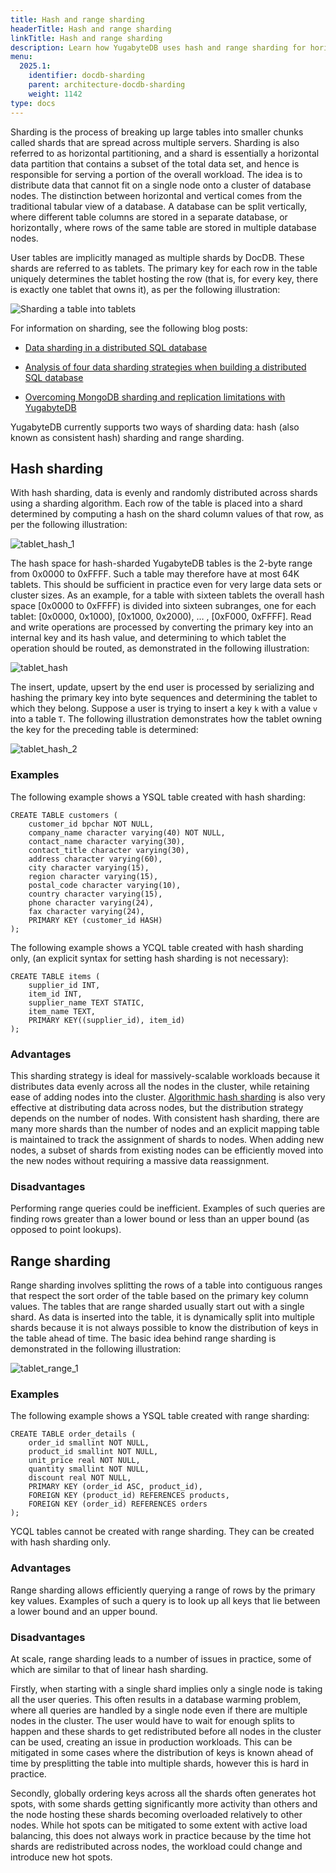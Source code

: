 ```yaml
---
title: Hash and range sharding
headerTitle: Hash and range sharding
linkTitle: Hash and range sharding
description: Learn how YugabyteDB uses hash and range sharding for horizontal scaling.
menu:
  2025.1:
    identifier: docdb-sharding
    parent: architecture-docdb-sharding
    weight: 1142
type: docs
---
```


Sharding is the process of breaking up large tables into smaller chunks called shards that are spread across multiple servers. Sharding is also referred to as horizontal partitioning, and a shard is essentially a horizontal data partition that contains a subset of the total data set, and hence is responsible for serving a portion of the overall workload. The idea is to distribute data that cannot fit on a single node onto a cluster of database nodes. The distinction between horizontal and vertical comes from the traditional tabular view of a database. A database can be split vertically, where different table columns are stored in a separate database, or horizontally , where rows of the same table are stored in multiple database nodes.

User tables are implicitly managed as multiple shards by DocDB. These shards are referred to as tablets. The primary key for each row in the table uniquely determines the tablet hosting the row (that is, for every key, there is exactly one tablet that owns it), as per the following illustration:

![Sharding a table into tablets](/images/architecture/partitioning-table-into-tablets.png)

For information on sharding, see the following blog posts:

- [Data sharding in a distributed SQL database](https://www.yugabyte.com/blog/how-data-sharding-works-in-a-distributed-sql-database/)

- [Analysis of four data sharding strategies when building a distributed SQL database](https://www.yugabyte.com/blog/four-data-sharding-strategies-we-analyzed-in-building-a-distributed-sql-database/)

- [Overcoming MongoDB sharding and replication limitations with YugabyteDB](https://www.yugabyte.com/blog/overcoming-mongodb-sharding-and-replication-limitations-with-yugabyte-db/)

YugabyteDB currently supports two ways of sharding data: hash (also known as consistent hash) sharding and range sharding.

## Hash sharding

With hash sharding, data is evenly and randomly distributed across shards using a sharding algorithm. Each row of the table is placed into a shard determined by computing a hash on the shard column values of that row, as per the following illustration:

![tablet_hash_1](/images/architecture/tablet_hash_1.png)

The hash space for hash-sharded YugabyteDB tables is the 2-byte range from 0x0000 to 0xFFFF. Such a table may therefore have at most 64K tablets. This should be sufficient in practice even for very large data sets or cluster sizes. As an example, for a table with sixteen tablets the overall hash space [0x0000 to 0xFFFF) is divided into sixteen subranges, one for each tablet: [0x0000, 0x1000), [0x1000, 0x2000), … , [0xF000, 0xFFFF]. Read and write operations are processed by converting the primary key into an internal key and its hash value, and determining to which tablet the operation should be routed, as demonstrated in the following illustration:

![tablet_hash](/images/architecture/tablet_hash.png)

The insert, update, upsert by the end user is processed by serializing and hashing the primary key into byte sequences and determining the tablet to which they belong. Suppose a user is trying to insert a key `k` with a value `v` into a table `T`. The following illustration demonstrates how the tablet owning the key for the preceding table is determined:

![tablet_hash_2](/images/architecture/tablet_hash_2.png)

### Examples

The following example shows a YSQL table created with hash sharding:

```postgres
CREATE TABLE customers (
    customer_id bpchar NOT NULL,
    company_name character varying(40) NOT NULL,
    contact_name character varying(30),
    contact_title character varying(30),
    address character varying(60),
    city character varying(15),
    region character varying(15),
    postal_code character varying(10),
    country character varying(15),
    phone character varying(24),
    fax character varying(24),
    PRIMARY KEY (customer_id HASH)
);
```

The following example shows a YCQL table created with hash sharding only, (an explicit syntax for setting hash sharding is not necessary):

```postgres
CREATE TABLE items (
    supplier_id INT,
    item_id INT,
    supplier_name TEXT STATIC,
    item_name TEXT,
    PRIMARY KEY((supplier_id), item_id)
);
```

### Advantages

This sharding strategy is ideal for massively-scalable workloads because it distributes data evenly across all the nodes in the cluster, while retaining ease of adding nodes into the cluster. [Algorithmic hash sharding](https://www.yugabyte.com/blog/four-data-sharding-strategies-we-analyzed-in-building-a-distributed-sql-database/) is also very effective at distributing data across nodes, but the distribution strategy depends on the number of nodes. With consistent hash sharding, there are many more shards than the number of nodes and an explicit mapping table is maintained to track the assignment of shards to nodes. When adding new nodes, a subset of shards from existing nodes can be efficiently moved into the new nodes without requiring a massive data reassignment.

### Disadvantages

Performing range queries could be inefficient. Examples of such queries are finding rows greater than a lower bound or less than an upper bound (as opposed to point lookups).

## Range sharding

Range sharding involves splitting the rows of a table into contiguous ranges that respect the sort order of the table based on the primary key column values. The tables that are range sharded usually start out with a single shard. As data is inserted into the table, it is dynamically split into multiple shards because it is not always possible to know the distribution of keys in the table ahead of time. The basic idea behind range sharding is demonstrated in the following illustration:

![tablet_range_1](/images/architecture/tablet_range_1.png)

### Examples

The following example shows a YSQL table created with range sharding:

```postgres
CREATE TABLE order_details (
    order_id smallint NOT NULL,
    product_id smallint NOT NULL,
    unit_price real NOT NULL,
    quantity smallint NOT NULL,
    discount real NOT NULL,
    PRIMARY KEY (order_id ASC, product_id),
    FOREIGN KEY (product_id) REFERENCES products,
    FOREIGN KEY (order_id) REFERENCES orders
);
```

YCQL tables cannot be created with range sharding. They can be created with hash sharding only.

### Advantages

Range sharding allows efficiently querying a range of rows by the primary key values. Examples of such a query is to look up all keys that lie between a lower bound and an upper bound.

### Disadvantages

At scale, range sharding leads to a number of issues in practice, some of which are similar to that of linear hash sharding.

Firstly, when starting with a single shard implies only a single node is taking all the user queries. This often results in a database warming problem, where all queries are handled by a single node even if there are multiple nodes in the cluster. The user would have to wait for enough splits to happen and these shards to get redistributed before all nodes in the cluster can be used, creating an issue in production workloads. This can be mitigated in some cases where the distribution of keys is known ahead of time by presplitting the table into multiple shards, however this is hard in practice.

Secondly, globally ordering keys across all the shards often generates hot spots, with some shards getting significantly more activity than others and the node hosting these shards becoming overloaded relatively to other nodes. While hot spots can be mitigated to some extent with active load balancing, this does not always work in practice because by the time hot shards are redistributed across nodes, the workload could change and introduce new hot spots.
